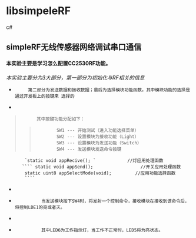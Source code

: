 # libsimpeleRF
c#
## simpleRF无线传感器网络调试串口通信 ##
#### 本实验主要是学习怎么配置CC2530RF功能。 ####
_本实验主要分为3大部分，第一部分为初始化与RF相关的信息_

*          第二部分为发送数据和接收数据；最后为选择模块功能函数。其中模块功能的选择是通过开发板上的按键来 选择的
*          
>           其中按键功能分配如下：
>>             SW1 --- 开始测试（进入功能选择菜单）
>>             SW2 --- 设置模块为接收功能（Light）
>>             SW3 --- 设置模块为发送功能（Switch）
>>             SW4 --- 发送模块发送命令按键
         
           `static void appRecive(); `            //灯应用处理函数
          ```` static void appSend();                  //开关应用处理函数
           static uint8 appSelectMode(void);         //应用功能选择函数
           ````
*
*               当发送模块按下SW4时，将发射一个控制命令，接收模块在接收到该命令后，将控制LDE1的亮或者灭。
*
*               其中LED6为工作指示灯，当工作不正常时，LED5将为亮状态。
